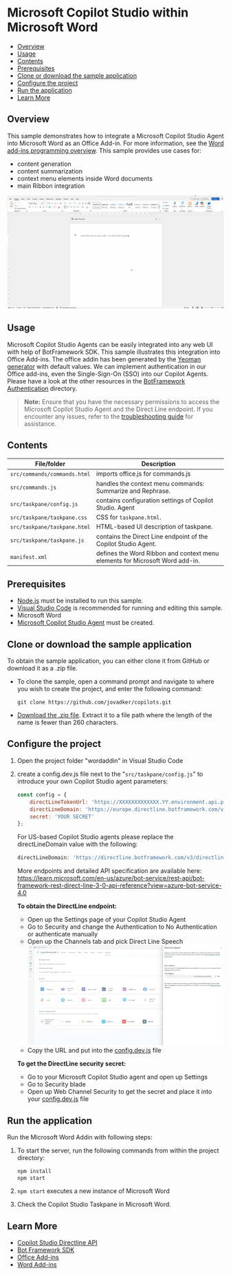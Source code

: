 # Microsoft Copilot Studio within Microsoft Word

* [Overview](#overview)
* [Usage](#usage)
* [Contents](#contents)
* [Prerequisites](#prerequisites)
* [Clone or download the sample application](#clone-or-download-the-sample-application)
* [Configure the project](#configure-the-project)
* [Run the application](#run-the-application-and-sign-in)
* [Learn More](#learn-more)

## Overview
This sample demonstrates how to integrate a Microsoft Copilot Studio Agent into Microsoft Word as an Office Add-in. For more information, see the [Word add-ins programming overview](https://learn.microsoft.com/en-us/office/dev/add-ins/word/word-add-ins-programming-overview). This sample provides use cases for:
- content generation
- content summarization
- context menu elements inside Word documents
- main Ribbon integration

![Video](./recording/CpInWordLong.gif)


## Usage
Microsoft Copilot Studio Agents can be easily integrated into any web UI with help of BotFramework SDK. This sample illustrates this integration into Office Add-ins. The office addin has been generated by the [Yeoman generator](https://learn.microsoft.com/en-us/office/dev/add-ins/quickstarts/word-quickstart-yo?tabs=yeoman) with default values. We can implement authentication in our Office add-ins, even the Single-Sign-On (SSO) into our Copilot Agents. Please have a look at the other resources in the [BotFramework Authentication](https://github.com/jovadker/copilots/tree/main/botframeworkauth) directory.

> **Note:** Ensure that you have the necessary permissions to access the Microsoft Copilot Studio Agent and the Direct Line endpoint. If you encounter any issues, refer to the [troubleshooting guide](https://learn.microsoft.com/en-us/azure/bot-service/bot-service-troubleshoot-general?view=azure-bot-service-4.0) for assistance.


## Contents

| File/folder              | Description                                                               |
|--------------------------|---------------------------------------------------------------------------|
| `src/commands/commands.html`   | imports office.js for commands.js                         |
| `src/commands.js` | handles the context menu commands: Summarize and Rephrase. |
| `src/taskpane/config.js`           | contains configuration settings of Copilot Studio. Agent                               |
| `src/taskpane/taskpane.css`              | CSS for `taskpane.html`.                                             |
| `src/taskpane/taskpane.html`              | HTML-based UI description of taskpane.                                             |
| `src/taskpane/taskpane.js`              | contains the Direct Line endpoint of the Copilot Studio Agent.                                             |
| `manifest.xml` | defines the Word Ribbon and context menu elements for Microsoft Word add-in. |
## Prerequisites

* [Node.js](https://nodejs.org/en/download/) must be installed to run this sample.
* [Visual Studio Code](https://code.visualstudio.com/download) is recommended for running and editing this sample.
* Microsoft Word
* [Microsoft Copilot Studio Agent](https://copilotstudio.preview.microsoft.com/) must be created.


## Clone or download the sample application

To obtain the sample application, you can either clone it from GitHub or download it as a .zip file.

* To clone the sample, open a command prompt and navigate to where you wish to create the project, and enter the following command:

    ```console
    git clone https://github.com/jovadker/copilots.git
    ```

* [Download the .zip file](https://github.com/jovadker/copilots/archive/refs/heads/main.zip). Extract it to a file path where the length of the name is fewer than 260 characters.

## Configure the project

1. Open the project folder "wordaddin" in Visual Studio Code
2. create a config.dev.js file next to the "`src/taskpane/config.js`" to introduce your own Copilot Studio agent parameters:
    ```js
    const config = {
        directLineTokenUrl: 'https://XXXXXXXXXXXXX.YY.environment.api.powerplatform.com/powervirtualagents/botsbyschema/cr3d7_copilotDirectLineEu/directline/token?api-version=2022-03-01-preview',
        directLineDomain: 'https://europe.directline.botframework.com/v3/directline', // for Europe 
        secret: 'YOUR SECRET'
    };
    ```

    For US-based Copilot Studio agents please replace the directLineDomain value with the following:
    ```js
    directLineDomain: 'https://directline.botframework.com/v3/directline' // for US
    ```

    More endpoints and detailed API specification are available here: https://learn.microsoft.com/en-us/azure/bot-service/rest-api/bot-framework-rest-direct-line-3-0-api-reference?view=azure-bot-service-4.0

    <B> To obtain the DirectLine endpoint: </B>
    - Open up the Settings page of your Copilot Studio Agent
    - Go to Security and change the Authentication to No Authentication or authenticate manually
    - Open up the Channels tab and pick Direct Line Speech
        ![Direct Line Speech](./recording/DirectLineSpeech.jpg)
    - Copy the URL and put into the [config.dev.js](config.dev.js) file

    <B> To get the DirectLine security secret: </B>
    - Go to your Microsoft Copilot Studio agent and open up Settings
    - Go to Security blade
    - Open up Web Channel Security to get the secret and place it into your [config.dev.js](config.dev.js) file


## Run the application

Run the Microsoft Word Addin with following steps:

1. To start the server, run the following commands from within the project directory:

    ```console
    npm install
    npm start
    ```
2. `npm start` executes a new instance of Microsoft Word 

3. Check the Copilot Studio Taskpane in Microsoft Word.

## Learn More
* [Copilot Studio Directline API](https://learn.microsoft.com/en-us/microsoft-copilot-studio/configure-web-security)
* [Bot Framework SDK](https://learn.microsoft.com/en-us/azure/bot-service/index-bf-sdk?view=azure-bot-service-4.0)
* [Office Add-ins](https://learn.microsoft.com/en-us/office/dev/add-ins/overview/office-add-ins)
* [Word Add-ins](https://learn.microsoft.com/en-us/office/dev/add-ins/word/)
